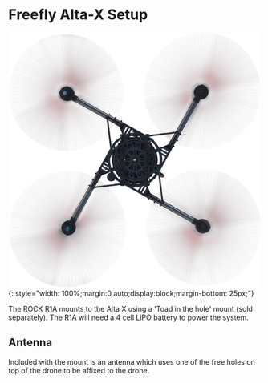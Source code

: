 # Freefly Alta-X Setup

![Alta X](../img/alta-x.png){: style="width: 100%;margin:0 auto;display:block;margin-bottom: 25px;"}

The ROCK R1A mounts to the Alta X using a 'Toad in the hole' mount (sold separately). The R1A will need a 4 cell LiPO battery to power the system.

## Antenna

Included with the mount is an antenna which uses one of the free holes on top of the drone to be affixed to the drone.